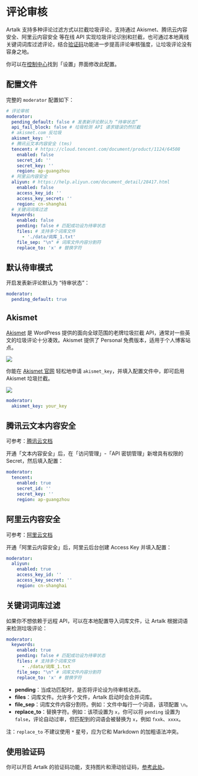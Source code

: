 # 评论审核

Artalk 支持多种评论过滤方式以拦截垃圾评论，支持通过 Akismet、腾讯云内容安全、阿里云内容安全 等在线 API 实现垃圾评论识别和拦截，也可通过本地离线关键词词库过滤评论，结合[验证码](./captcha.md)功能进一步提高评论审核强度，让垃圾评论没有容身之地。

你可以在[控制中心](/guide/frontend/sidebar.md#控制中心)找到「设置」界面修改此配置。

## 配置文件

完整的 `moderator` 配置如下：

```yaml
# 评论审核
moderator:
  pending_default: false # 发表新评论默认为 “待审状态”
  api_fail_block: false # 垃圾检测 API 请求错误仍然拦截
  # akismet.com 反垃圾
  akismet_key: ''
  # 腾讯云文本内容安全 (tms)
  tencent: # https://cloud.tencent.com/document/product/1124/64508
    enabled: false
    secret_id: ''
    secret_key: ''
    region: ap-guangzhou
  # 阿里云内容安全
  aliyun: # https://help.aliyun.com/document_detail/28417.html
    enabled: false
    access_key_id: ''
    access_key_secret: ''
    region: cn-shanghai
  # 关键词词库过滤
  keywords:
    enabled: false
    pending: false # 匹配成功设为待审状态
    files: # 支持多个词库文件
      - './data/词库_1.txt'
    file_sep: "\n" # 词库文件内容分割符
    replace_to: 'x' # 替换字符
```

## 默认待审模式

开启发表新评论默认为 “待审状态”：

```yaml
moderator:
  pending_default: true
```

## Akismet

[Akismet](https://akismet.com/) 是 WordPress 提供的面向全球范围的老牌垃圾拦截 API，通常对一些英文的垃圾评论十分凑效。Akismet 提供了 Personal 免费版本，适用于个人博客站点。

![](/images/akismet/1.png)

你能在 [Akismet 官网](https://akismet.com/) 轻松地申请 `akismet_key`，并填入配置文件中，即可启用 Akismet 垃圾拦截。

![](/images/akismet/2.png)

```yaml
moderator:
  akismet_key: your_key
```

## 腾讯云文本内容安全

可参考：[腾讯云文档](https://cloud.tencent.com/document/product/1124/64508)

开通「文本内容安全」后，在「访问管理」-「API 密钥管理」新增具有权限的 Secret，然后填入配置：

```yaml
moderator:
  tencent:
    enabled: true
    secret_id: ''
    secret_key: ''
    region: ap-guangzhou
```

## 阿里云内容安全

可参考：[阿里云文档](https://help.aliyun.com/document_detail/28417.html)

开通「阿里云内容安全」后，阿里云后台创建 Access Key 并填入配置：

```yaml
moderator:
  aliyun:
    enabled: true
    access_key_id: ''
    access_key_secret: ''
    region: cn-shanghai
```

## 关键词词库过滤

如果你不想依赖于远程 API，可以在本地配置导入词库文件，让 Artalk 根据词语来检测垃圾评论：

```yaml
moderator:
  keywords:
    enabled: true
    pending: false # 匹配成功设为待审状态
    files: # 支持多个词库文件
      - ./data/词库_1.txt
    file_sep: "\n" # 词库文件内容分割符
    replace_to: 'x' # 替换字符
```

- **pending**：当成功匹配时，是否将评论设为待审核状态。
- **files**：词库文件。允许多个文件，Artalk 启动时会合并词库。
- **file_sep**：词库文件内容分割符。例如：文件中每行一个词语，该项配置 `\n`。
- **replace_to**：替换字符。例如：该项设置为 `x`，你可以将 `pending` 设置为 `false`，评论自动过审，但匹配到的词语会被替换为 `x`，例如 `fxxk`、`xxxx`。

注：`replace_to` 不建议使用 `*` 星号，应为它和 Markdown 的加粗语法冲突。

## 使用验证码

你可以开启 Artalk 的验证码功能，支持图片和滑动验证码，[参考此处](./captcha.md)。
